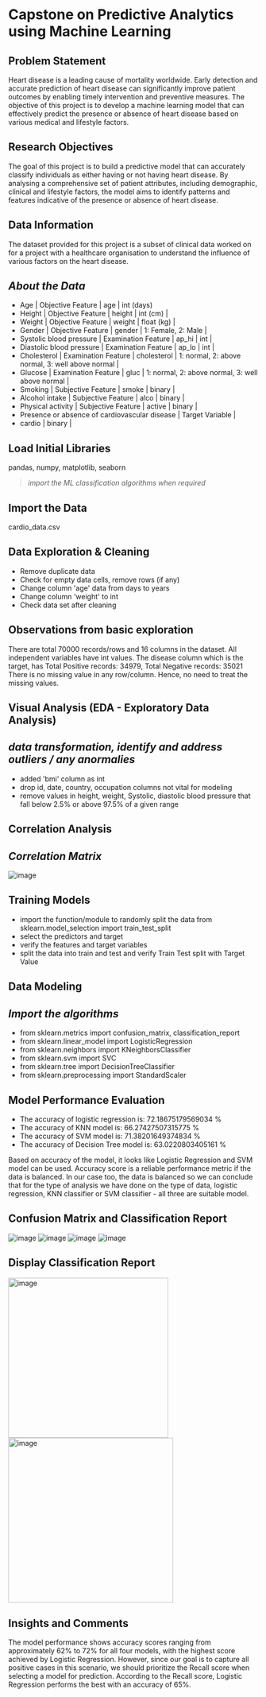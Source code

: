 # Capstone on Predictive Analytics using Machine Learning
## Problem Statement
Heart disease is a leading cause of mortality worldwide. 
Early detection and accurate prediction of heart disease can significantly improve patient outcomes by enabling timely intervention and preventive measures. 
The objective of this project is to develop a machine learning model that can effectively predict the presence or absence of heart disease based on various medical 
and lifestyle factors.

## Research Objectives
The goal of this project is to build a predictive model that can accurately classify individuals as either having or not having heart disease. 
By analysing a comprehensive set of patient attributes, including demographic, clinical and lifestyle factors, the model aims to identify patterns 
and features indicative of the presence or absence of heart disease.

## Data Information
The dataset provided for this project is a subset of clinical data worked on for a project with a healthcare organisation to understand the influence 
of various factors on the heart disease.

## _About the Data_
* Age | Objective Feature | age | int (days) 
* Height | Objective Feature | height | int (cm) | 
* Weight | Objective Feature | weight | float (kg) | 
* Gender | Objective Feature | gender | 1: Female, 2: Male | 
* Systolic blood pressure | Examination Feature | ap_hi | int | 
* Diastolic blood pressure | Examination Feature | ap_lo | int | 
* Cholesterol | Examination Feature | cholesterol | 1: normal, 2: above normal, 3: well above normal | 
* Glucose | Examination Feature | gluc | 1: normal, 2: above normal, 3: well above normal | 
* Smoking | Subjective Feature | smoke | binary | 
* Alcohol intake | Subjective Feature | alco | binary | 
* Physical activity | Subjective Feature | active | binary | 
* Presence or absence of cardiovascular disease | Target Variable | 
* cardio | binary |

## Load Initial Libraries
pandas, numpy, matplotlib, seaborn
> _import the ML classification algorithms when required_

## Import the Data
cardio_data.csv

## Data Exploration & Cleaning
* Remove duplicate data
* Check for empty data cells, remove rows (if any)
* Change column 'age' data from days to years
* Change column 'weight' to int
* Check data set after cleaning

## Observations from basic exploration
There are total 70000 records/rows and 16 columns in the dataset. All independent variables have int values. The disease column which is the target, 
has Total Positive records: 34979, Total Negative records: 35021 There is no missing value in any row/column. Hence, no need to treat the missing values.

## Visual Analysis (EDA - Exploratory Data Analysis)
## _data transformation, identify and address outliers / any anormalies_
* added 'bmi' column as int
* drop id, date, country, occupation columns not vital for modeling
* remove values in height, weight, Systolic, diastolic blood pressure that fall below 2.5% or above 97.5% of a given range

## Correlation Analysis
## _Correlation Matrix_
![image](https://github.com/KH-Liew/SCTP-Capstone-2-Early-Detection-of-Heart-Disease-/assets/155032208/a79243cd-e6ca-48f8-80af-b016b85ad264)

## Training Models
* import the function/module to randomly split the data from sklearn.model_selection import train_test_split
* select the predictors and target
* verify the features and target variables
* split the data into train and test and verify Train Test split with Target Value

## Data Modeling
## _Import the algorithms_
* from sklearn.metrics import confusion_matrix, classification_report
* from sklearn.linear_model import LogisticRegression
* from sklearn.neighbors import KNeighborsClassifier
* from sklearn.svm import SVC
* from sklearn.tree import DecisionTreeClassifier
* from sklearn.preprocessing import StandardScaler

## Model Performance Evaluation
* The accuracy of logistic regression is: 72.18675179569034 %
* The accuracy of KNN model is: 66.27427507315775 %
* The accuracy of SVM model is: 71.38201649374834 %
* The accuracy of Decision Tree model is: 63.0220803405161 %

Based on accuracy of the model, it looks like Logistic Regression and SVM model can be used.
Accuracy score is a reliable performance metric if the data is balanced. In our case too, the data is balanced so we can conclude that for 
the type of analysis we have done on the type of data, logistic regression, KNN classifier or SVM classifier - all three are suitable model.

## Confusion Matrix and Classification Report
![image](https://github.com/KH-Liew/SCTP-Capstone-2-Early-Detection-of-Heart-Disease-/assets/155032208/d91673a9-8abc-41b1-a07a-7a4ccbc31143)
![image](https://github.com/KH-Liew/SCTP-Capstone-2-Early-Detection-of-Heart-Disease-/assets/155032208/f593d845-30b6-45b5-9359-58ddfea4522a)
![image](https://github.com/KH-Liew/SCTP-Capstone-2-Early-Detection-of-Heart-Disease-/assets/155032208/81c66f9a-c99b-4bb0-a2ae-73c73bde60b4)
![image](https://github.com/KH-Liew/SCTP-Capstone-2-Early-Detection-of-Heart-Disease-/assets/155032208/4649a51d-b514-401b-9bca-9a3cad14e576)

## Display Classification Report
<img width="322" alt="image" src="https://github.com/KH-Liew/SCTP-Capstone-2-Early-Detection-of-Heart-Disease-/assets/155032208/18f7cf24-b732-4d89-8db9-578be5ad6861">
<img width="332" alt="image" src="https://github.com/KH-Liew/SCTP-Capstone-2-Early-Detection-of-Heart-Disease-/assets/155032208/5ea38f67-08b9-4a00-bf63-b88b9583f023">

## Insights and Comments
The model performance shows accuracy scores ranging from approximately 62% to 72% for all four models, with the highest score achieved by 
Logistic Regression. However, since our goal is to capture all positive cases in this scenario, we should prioritize the Recall score when 
selecting a model for prediction. According to the Recall score, Logistic Regression performs the best with an accuracy of 65%.


